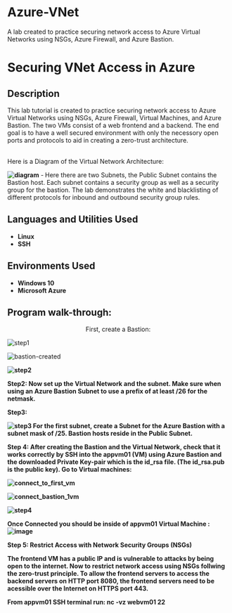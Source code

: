 # Azure-VNet
A lab created to practice securing network access to Azure Virtual Networks using NSGs, Azure Firewall, and Azure Bastion. 


<h1>Securing VNet Access in Azure</h1>

 

<h2>Description</h2>
This lab tutorial is created to practice securing network access to Azure Virtual Networks using NSGs, Azure Firewall, Virtual Machines, and Azure Bastion. The two VMs consist of a web frontend and a backend. The end goal is to have a well secured environment with only the necessory open ports and protocols to aid in creating a zero-trust architecture.
<br></br>

Here is a Diagram of the Virtual Network Architecture:

<b> ![diagram](https://github.com/brireyn/Azure-VNet/assets/96150916/edc7b9b5-bcdc-4f91-b117-20a3e8ce8a45)</b>
-<b> </b>
Here there are two Subnets, the Public Subnet contains the Bastion host. Each subnet contains a security group as well as a security group for the bastion. The lab demonstrates the white and blacklisting of different protocols for inbound and outbound security group rules.

<h2>Languages and Utilities Used</h2>

- <b>Linux</b> 
- <b>SSH</b>

<h2>Environments Used </h2>

- <b>Windows 10</b>
- <b>Microsoft Azure</b>

<h2>Program walk-through:</h2>

<p align="center">
First, create a Bastion: <br/>

![step1](https://github.com/brireyn/Azure-VNet/assets/96150916/7748ef5c-3d8a-4beb-8959-fda25b4d4c20)

![bastion-created](https://github.com/brireyn/Azure-VNet/assets/96150916/326a3783-9196-43a2-9ca9-e5c67f6c2137) 
<b>


![step2](https://github.com/brireyn/Azure-VNet/assets/96150916/e707e765-7106-4fca-89ef-7510c574d326)

Step2: 
Now set up the Virtual Network and the subnet. Make sure when using an Azure Bastion Subnet to use a prefix of at least /26 for the netmask. 

 Step3: 
 
![step3](https://github.com/brireyn/Azure-VNet/assets/96150916/bdf93c40-c246-4fe7-8c80-b98ca11b4c91)
For the first subnet, create a Subnet for the Azure Bastion with a subnet mask of /25. Bastion hosts reside in the Public Subnet. 
<br>

Step 4:
After creating the Bastion and the Virtual Network, check that it works correctly by SSH into the appvm01 (VM) using Azure Bastion and the downloaded Private Key-pair which is the id_rsa file. (The id_rsa.pub is the public key). Go to Virtual machines:

![connect_to_first_vm](https://github.com/brireyn/Azure-VNet/assets/96150916/2328d89d-5c07-46de-bebc-4f1ec907649a)

![connect_bastion_1vm](https://github.com/brireyn/Azure-VNet/assets/96150916/25a4011c-06b6-4c09-919e-c93152bdb4c6)

![step4](https://github.com/brireyn/Azure-VNet/assets/96150916/1f3be00b-f9a3-44a7-83ce-479d91b23a7f)

Once Connected you should be inside of <bold>appvm01</bold> Virtual Machine : ![image](https://github.com/brireyn/Azure-VNet/assets/96150916/151b4ebc-28f8-43fc-8b51-ada9fd9961ec)

Step 5:  Restrict Access with Network Security Groups (NSGs)

The frontend VM has a public IP and is vulnerable to attacks by being open to the internet. Now to restrict network access using NSGs follwing the zero-trust principle. To allow the frontend servers to access the backend servers on HTTP port 8080, the frontend servers need to be acessible over the Internet on HTTPS port 443. 

From appvm01 SSH terminal run: nc -vz webvm01 22 













<br />


<br />
 <br/>

</p>

